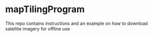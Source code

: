# mapTilingProgram
This repo contains instructions and an example on how to download satellite imagery for offline use  
